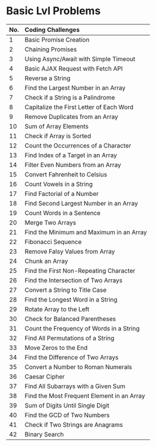 # Basic Lvl Problems

| No. | Coding Challenges                          |
| --- | :----------------------------------------- |
| 1   | Basic Promise Creation                     |
| 2   | Chaining Promises                          |
| 3   | Using Async/Await with Simple Timeout      |
| 4   | Basic AJAX Request with Fetch API          |
| 5   | Reverse a String                           |
| 6   | Find the Largest Number in an Array        |
| 7   | Check if a String is a Palindrome          |
| 8   | Capitalize the First Letter of Each Word   |
| 9   | Remove Duplicates from an Array            |
| 10  | Sum of Array Elements                      |
| 11  | Check if Array is Sorted                   |
| 12  | Count the Occurrences of a Character       |
| 13  | Find Index of a Target in an Array         |
| 14  | Filter Even Numbers from an Array          |
| 15  | Convert Fahrenheit to Celsius              |
| 16  | Count Vowels in a String                   |
| 17  | Find Factorial of a Number                 |
| 18  | Find Second Largest Number in an Array     |
| 19  | Count Words in a Sentence                  |
| 20  | Merge Two Arrays                           |
| 21  | Find the Minimum and Maximum in an Array   |
| 22  | Fibonacci Sequence                         |
| 23  | Remove Falsy Values from Array             |
| 24  | Chunk an Array                             |
| 25  | Find the First Non-Repeating Character     |
| 26  | Find the Intersection of Two Arrays        |
| 27  | Convert a String to Title Case             |
| 28  | Find the Longest Word in a String          |
| 29  | Rotate Array to the Left                   |
| 30  | Check for Balanced Parentheses             |
| 31  | Count the Frequency of Words in a String   |
| 32  | Find All Permutations of a String          |
| 33  | Move Zeros to the End                      |
| 34  | Find the Difference of Two Arrays          |
| 35  | Convert a Number to Roman Numerals         |
| 36  | Caesar Cipher                              |
| 37  | Find All Subarrays with a Given Sum        |
| 38  | Find the Most Frequent Element in an Array |
| 39  | Sum of Digits Until Single Digit           |
| 40  | Find the GCD of Two Numbers                |
| 41  | Check if Two Strings are Anagrams          |
| 42  | Binary Search                              |
